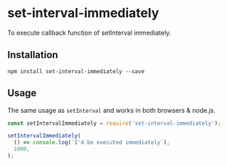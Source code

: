 # set-interval-immediately
To execute callback function of setInterval immediately.

## Installation
```
npm install set-interval-immediately --save
```

## Usage
The same usage as `setInterval` and works in both browsers & node.js.
```javascript
const setIntervalImmediately = require('set-interval-immediately');

setIntervalImmediately(
  () => console.log(`I'd be executed immediately`),
  1000,
);
```
